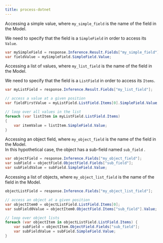 ```yaml
---
title: process-dotnet
---
```


Accessing a simple value, where `my_simple_field` is the name of the field in the Model.

We need to specify that the field is a `SimpleField` in order to access its `Value`.

```csharp
var mySimpleField = response.Inference.Result.Fields["my_simple_field"];
var fieldValue = mySimpleField.SimpleField.Value;
```

Accessing a list of values, where `my_list_field` is the name of the field in the Model.

We need to specify that the field is a `ListField` in order to access its `Items`.

```csharp
var myListField = response.Inference.Result.Fields["my_list_field"];

// access a value at a given position
var fieldFirstValue = myListField.ListField.Items[0].SimpleField.Value;

// loop over all values in the list
foreach (var listItem in myListField.ListField.Items)
{
    var itemValue = listItem.SimpleField.Value;
}
```

Accessing an object field, where `my_object_field` is the name of the field in the Model.\
In this hypothetical case, the object has a sub-field named `sub_field` .

```csharp
var objectField = response.Inference.Fields["my_object_field"];
var subField = objectField.ObjectField.Fields["sub_field"];
var subFieldValue = subField.SimpleField.Value;
```

Accessing a list of objects, where `my_object_list_field` is the name of the field in the Model.

```csharp
objectListField = response.Inference.Fields["my_object_list_field"];

// access an object at a given position
var objectItem0 = objectListField.ListField.Items[0];
var subField0Value = objectItem0.ObjectField.Items["sub_field"].Value;

// loop over object lists
foreach (var objectItem in objectListField.ListField.Items) {
    var subField = objectItem.ObjectField.Fields["sub_field"];
    var subFieldValue = subField.SimpleField.Value;
}
```
